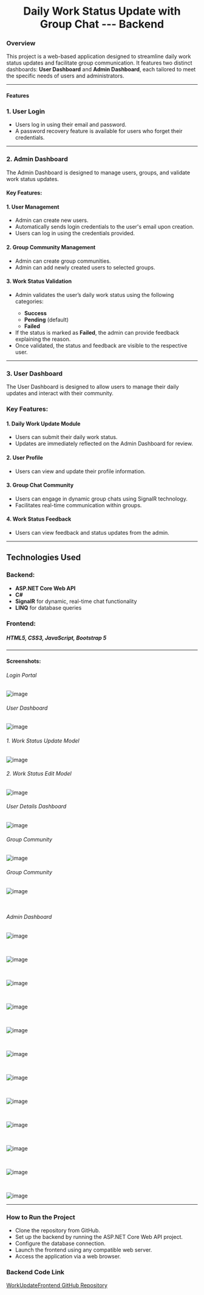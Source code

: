 <h1 style = text-align:center >Daily Work Status Update with Group Chat --- Backend</h1>

<h3>Overview</h3>

This project is a web-based application designed to streamline daily work status updates and facilitate group communication. It features two distinct dashboards: <b>User Dashboard</b> and <b>Admin Dashboard</b>, each tailored to meet the specific needs of users and administrators.

<hr>


<h4>Features</h4>

<h3>1. User Login</h3>

<ul>
<li>Users log in using their email and password.</li>

<li>A password recovery feature is available for users who forget their credentials.</li>
</ul>

<hr>

<h3>2. Admin Dashboard</h3>

The Admin Dashboard is designed to manage users, groups, and validate work status updates.

<h4>Key Features:</h4>

<h4>1. User Management</h4>

<ul>
  <li>Admin can create new users.</li>
  <li>Automatically sends login credentials to the user's email upon creation.</li>
  <li>Users can log in using the credentials provided.</li>
</ul>

<h4>2. Group Community Management</h4>
<ul>
  <li>Admin can create group communities.</li>
  <li>Admin can add newly created users to selected groups.</li>
</ul>

<h4>3. Work Status Validation</h4>
<ul>
  <li>Admin validates the user’s daily work status using the following categories:</li>
  <ul>
    <li><b>Success</b></li>
     <li><b>Pending</b> (default)</li>
     <li><b>Failed</b></li>
  </ul>
  <li>If the status is marked as <b>Failed</b>, the admin can provide feedback explaining the reason.</li>
  <li>Once validated, the status and feedback are visible to the respective user.</li>
</ul>

<hr>

<h3>3. User Dashboard</h3>

The User Dashboard is designed to allow users to manage their daily updates and interact with their community.

<h3>Key Features:</h3>

<h4>1. Daily Work Update Module</h4>
<ul>
  <li>Users can submit their daily work status.</li>
   <li>Updates are immediately reflected on the Admin Dashboard for review.</li>
</ul>

<h4>2. User Profile</h4>
<ul>
  <li>Users can view and update their profile information.</li>
</ul>

<h4>3. Group Chat Community</h4>
<ul>
  <li>Users can engage in dynamic group chats using SignalR technology.</li>
  <li>Facilitates real-time communication within groups.</li>
</ul>

<h4>4. Work Status Feedback</h4>

<ul>
  <li>Users can view feedback and status updates from the admin.</li>
</ul>

<hr>

<h2>Technologies Used</h2>

<h3>Backend:</h3>

<ul>
  <li><b>ASP.NET Core Web API</b></li>
  <li><b>C#</b></li>
  <li><b>SignalR</b> for dynamic, real-time chat functionality</li>
  <li><b>LINQ</b> for database queries</li>
</ul>


<h3>Frontend:</h3>

<h5><b>HTML5, CSS3, JavaScript, Bootstrap 5</b></h5>

<hr>

<h4>Screenshots:</h4>
<h6>Login Portal</h6>

![image](https://github.com/user-attachments/assets/1c93d8b3-40a2-4abb-a3a4-27403da4f2d1)


 <h6>User Dashboard</h6>
 
![image](https://github.com/user-attachments/assets/03ac0ff0-92ef-4ad9-a454-78ad3afe6511)

<h6>1. Work Status Update Model</h6>

![image](https://github.com/user-attachments/assets/44654b47-8b25-4969-8c12-f5fdd83f2cf6)

<h6>2. Work Status Edit Model</h6>

![image](https://github.com/user-attachments/assets/f2d6ff2d-efd0-425d-b11c-ca18a7e17fa8)

<h6>User Details Dashboard</h6>

![image](https://github.com/user-attachments/assets/3f1555fa-b257-4334-91ab-a3577d65da87)

<h6>Group Community</h6>

![image](https://github.com/user-attachments/assets/f4d59480-fd4c-4a89-85f2-ec5cda973cf4)

<h6>Group Community</h6>

![image](https://github.com/user-attachments/assets/83f91496-3707-42b4-8ba1-1d6484f38802)

<br>

<h6>Admin Dashboard</h6>

![image](https://github.com/user-attachments/assets/dcbb3211-7d40-49d2-9d6b-8d5c64972446)

<br>

![image](https://github.com/user-attachments/assets/a46e37c3-2057-4afd-ac59-f70dc95474f7)

<br>

![image](https://github.com/user-attachments/assets/0969edee-8e99-4730-b264-6505de26e0c9)

<br>

![image](https://github.com/user-attachments/assets/c5adef6a-e6c1-40e4-8e6b-cec9f8af652b)

<br>

![image](https://github.com/user-attachments/assets/ed960367-424e-4b93-a7df-2240bf7efbce)

<br>

![image](https://github.com/user-attachments/assets/7e2dd515-f602-4139-9c1a-1d52ea69ed07)

<br>

![image](https://github.com/user-attachments/assets/2f7e5d12-fe41-44d3-ae7a-4a5ecaee346b)

<br>

![image](https://github.com/user-attachments/assets/f9d4d195-7756-4f45-9a89-8d12f0149f3f)

<br>

![image](https://github.com/user-attachments/assets/6bc8ff20-5a7e-4561-9bd6-60527730db8f)

<br>

![image](https://github.com/user-attachments/assets/e20f3ddb-63ff-4841-b51c-07b9b5eef7a9)

<br>

![image](https://github.com/user-attachments/assets/244ade04-965d-4784-8ed6-8d1c3393847f)

<br>

![image](https://github.com/user-attachments/assets/b9578e71-9a8e-4f3a-b4c0-1d79195f56e0)

<hr>

<h3>How to Run the Project</h3>

<ul>
  <li>Clone the repository from GitHub.</li>
  <li>Set up the backend by running the ASP.NET Core Web API project.</li>
  <li>Configure the database connection.</li>
  <li>Launch the frontend using any compatible web server.</li>
  <li>Access the application via a web browser.</li>
</ul>


### Backend Code Link
[WorkUpdateFrontend GitHub Repository](https://github.com/dhana1612/WorkUpdateFrontend.git)

